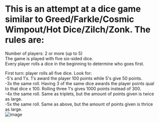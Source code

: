 # This is an attempt at a dice game similar to Greed/Farkle/Cosmic Wimpout/Hot Dice/Zilch/Zonk. The rules are:  
Number of players: 2 or more (up to 5)  
The game is played with five six-sided dice.  
Every player rolls a dice in the beginning to determine who goes first.  

First turn: player rolls all five dice. Look for:  
-5's and 1's. 1's award the player 100 points while 5's give 50 points.  
-3x the same roll. Having 3 of the same dice awards the player points qual to that dice x 100. Rolling three 1's gives 1000 points instead of 300.  
-4x the same roll. Same as triplets, but the amount of points given is twice as large.  
-5x the same roll. Same as above, but the amount of points given is thrice as large.  
![image](https://github.com/Xiraeth/greed/assets/77112995/ae742c8c-ebd4-4368-a751-15c2d112fb3a)  

